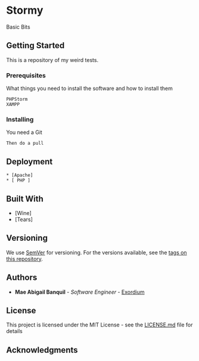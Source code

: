 # Stormy
Basic Bits

## Getting Started

This is a repository of my weird tests.

### Prerequisites

What things you need to install the software and how to install them

```
PHPStorm
XAMPP
```

### Installing

You need a Git

```
Then do a pull
```

## Deployment

```
* [Apache]
* [ PHP ]
```

## Built With

* [Wine]
* [Tears]

## Versioning

We use [SemVer](http://semver.org/) for versioning. For the versions available, see the [tags on this repository](https://github.com/your/project/tags). 

## Authors

* **Mae Abigail Banquil** - *Software Engineer* - [Exordium](https://www.behance.net/maebanquil72d7)



## License

This project is licensed under the MIT License - see the [LICENSE.md](LICENSE.md) file for details

## Acknowledgments

